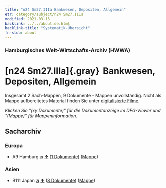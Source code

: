 ```yaml
---
title: "n24 Sm27.IIIa Bankwesen, Depositen, Allgemein"
etr: category/subject/n24 Sm27.IIIa
modified: 2021-03-13
backlink: ../../about.de.html
backlink-title: "Systematik-Übersicht"
fn-stub: about
---
```


### Hamburgisches Welt-Wirtschafts-Archiv (HWWA)
# [n24 Sm27.IIIa]{.gray}&#8201; Bankwesen, Depositen, Allgemein&#160; 




Insgesamt 2 Sach-Mappen, 9 Dokumente - Mappen unvollständig.
Nicht als Mappe aufbereitetes Material finden Sie unter [digitalisierte Filme](/film/h1_sh).

_Klicken Sie "(xy Dokumente)" für die Dokumentanzeige im DFG-Viewer und "(Mappe)" für Mappeninformation._

## Sacharchiv




### Europa

- A9 Hamburg [**&nearr;**](../../../geo/i/140905/about.de.html "Hamburg (alle Mappen)") [**&uarr;**](../../../geo/about.de.html#A9 "Ländersystematik") (<a href="https://pm20.zbw.eu/dfgview/sh/140905,145397" title="über: Hamburg : Bankwesen, Depositen, Allgemein" target="_blank">1 Dokumente</a>) ([Mappe](../../../../folder/sh/1409xx/140905/1453xx/145397/about.de.html))

### Asien

- B111 Japan [**&nearr;**](../../../geo/i/141272/about.de.html "Japan (alle Mappen)") [**&uarr;**](../../../geo/about.de.html#B111 "Ländersystematik") (<a href="https://pm20.zbw.eu/dfgview/sh/141272,145397" title="über: Japan : Bankwesen, Depositen, Allgemein" target="_blank">8 Dokumente</a>) ([Mappe](../../../../folder/sh/1412xx/141272/1453xx/145397/about.de.html))


